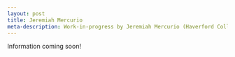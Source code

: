 ```yaml
---
layout: post
title: Jeremiah Mercurio
meta-description: Work-in-progress by Jeremiah Mercurio (Haverford College) and
---
```


Information coming soon!